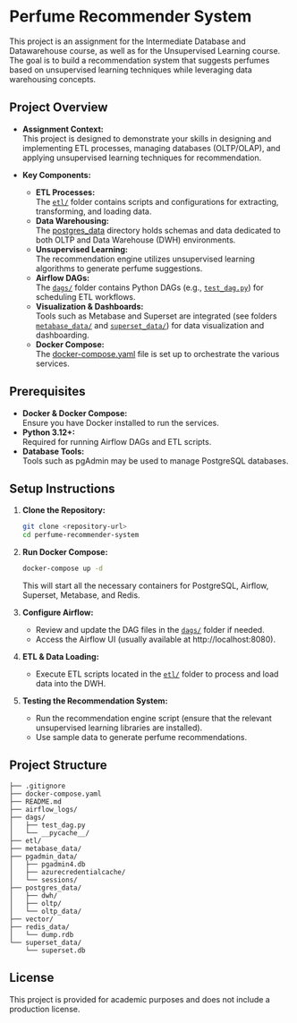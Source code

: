 # Perfume Recommender System

This project is an assignment for the Intermediate Database and Datawarehouse course, as well as for the Unsupervised Learning course. The goal is to build a recommendation system that suggests perfumes based on unsupervised learning techniques while leveraging data warehousing concepts.

## Project Overview

- **Assignment Context:**  
  This project is designed to demonstrate your skills in designing and implementing ETL processes, managing databases (OLTP/OLAP), and applying unsupervised learning techniques for recommendation.

- **Key Components:**
  - **ETL Processes:**  
    The [`etl/`](etl/) folder contains scripts and configurations for extracting, transforming, and loading data.
  - **Data Warehousing:**  
    The [postgres_data](postgres_data/) directory holds schemas and data dedicated to both OLTP and Data Warehouse (DWH) environments.
  - **Unsupervised Learning:**  
    The recommendation engine utilizes unsupervised learning algorithms to generate perfume suggestions.
  - **Airflow DAGs:**  
    The [`dags/`](dags/) folder contains Python DAGs (e.g., [`test_dag.py`](dags/test_dag.py)) for scheduling ETL workflows.
  - **Visualization & Dashboards:**  
    Tools such as Metabase and Superset are integrated (see folders [`metabase_data/`](metabase_data/) and [`superset_data/`](superset_data/)) for data visualization and dashboarding.
  - **Docker Compose:**  
    The [docker-compose.yaml](docker-compose.yaml) file is set up to orchestrate the various services.

## Prerequisites

- **Docker & Docker Compose:**  
  Ensure you have Docker installed to run the services.
- **Python 3.12+:**  
  Required for running Airflow DAGs and ETL scripts.
- **Database Tools:**  
  Tools such as pgAdmin may be used to manage PostgreSQL databases.

## Setup Instructions

1. **Clone the Repository:**
   ```sh
   git clone <repository-url>
   cd perfume-recommender-system
   ```

2. **Run Docker Compose:**
   ```sh
   docker-compose up -d
   ```
   This will start all the necessary containers for PostgreSQL, Airflow, Superset, Metabase, and Redis.

3. **Configure Airflow:**
   - Review and update the DAG files in the [`dags/`](dags/) folder if needed.
   - Access the Airflow UI (usually available at http://localhost:8080).

4. **ETL & Data Loading:**
   - Execute ETL scripts located in the [`etl/`](etl/) folder to process and load data into the DWH.

5. **Testing the Recommendation System:**
   - Run the recommendation engine script (ensure that the relevant unsupervised learning libraries are installed).
   - Use sample data to generate perfume recommendations.

## Project Structure

```
├── .gitignore
├── docker-compose.yaml
├── README.md
├── airflow_logs/
├── dags/
│   ├── test_dag.py
│   └── __pycache__/
├── etl/
├── metabase_data/
├── pgadmin_data/
│   ├── pgadmin4.db
│   ├── azurecredentialcache/
│   └── sessions/
├── postgres_data/
│   ├── dwh/
│   ├── oltp/
│   └── oltp_data/
├── vector/
├── redis_data/
│   └── dump.rdb
└── superset_data/
    └── superset.db
```

## License

This project is provided for academic purposes and does not include a production license.